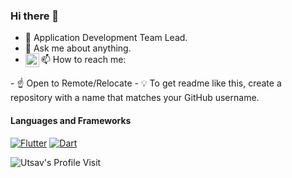 
### Hi there 👋

- 🔭 Application Development Team Lead.
- 💬 Ask me about anything.
- 📫 How to reach me: <a href="https://linkedin.com/in/tornike-kurdadze">
  <img align="left" alt="Tornike's Linkdein" width="22px" src="https://cdn.jsdelivr.net/npm/simple-icons@v3/icons/linkedin.svg" />
</a>
- ☝️ Open to Remote/Relocate
- 💡 To get readme like this, create a repository with a name that matches your GitHub username.


#### Languages and Frameworks

<!-- TODO: Make technologies links takes you to repositories -->
[![Flutter](https://img.shields.io/badge/Flutter-%2302569B.svg?style=for-the-badge&logo=Flutter&logoColor=white)](#) [![Dart](https://img.shields.io/badge/dart-%230175C2.svg?style=for-the-badge&logo=dart&logoColor=white)](#)



![Utsav's Profile Visit](https://komarev.com/ghpvc/?username=Tkko&color=green&label=Profile+Views)
